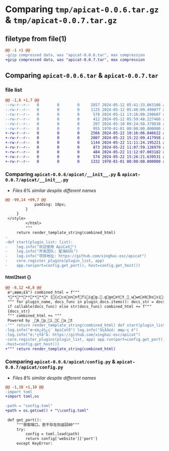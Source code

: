 # Comparing `tmp/apicat-0.0.6.tar.gz` & `tmp/apicat-0.0.7.tar.gz`

## filetype from file(1)

```diff
@@ -1 +1 @@
-gzip compressed data, was "apicat-0.0.6.tar", max compression
+gzip compressed data, was "apicat-0.0.7.tar", max compression
```

## Comparing `apicat-0.0.6.tar` & `apicat-0.0.7.tar`

### file list

```diff
@@ -1,6 +1,7 @@
--rw-r--r--   0        0        0     2857 2024-05-12 05:41:33.063108 apicat-0.0.6/apicat/__init__.py
--rw-r--r--   0        0        0     1125 2024-05-12 05:48:09.499077 apicat-0.0.6/apicat/config.py
--rw-r--r--   0        0        0      578 2024-05-11 13:16:00.298607 apicat-0.0.6/apicat/core.py
--rw-r--r--   0        0        0      412 2024-05-12 05:59:48.227460 apicat-0.0.6/pyproject.toml
--rw-r--r--   0        0        0      207 2024-05-10 09:24:50.379838 apicat-0.0.6/README.md
--rw-r--r--   0        0        0      955 1970-01-01 00:00:00.000000 apicat-0.0.6/PKG-INFO
+-rw-r--r--   0        0        0     2566 2024-05-22 10:16:06.846622 apicat-0.0.7/apicat/__init__.py
+-rw-r--r--   0        0        0     2007 2024-05-22 15:22:09.417958 apicat-0.0.7/apicat/cli.py
+-rw-r--r--   0        0        0     1144 2024-05-22 11:11:24.195221 apicat-0.0.7/apicat/config.py
+-rw-r--r--   0        0        0      873 2024-05-22 11:07:59.126979 apicat-0.0.7/apicat/core.py
+-rw-r--r--   0        0        0      484 2024-05-22 11:12:07.003182 apicat-0.0.7/pyproject.toml
+-rw-r--r--   0        0        0      574 2024-05-22 15:26:21.639531 apicat-0.0.7/README.md
+-rw-r--r--   0        0        0     1332 1970-01-01 00:00:00.000000 apicat-0.0.7/PKG-INFO
```

### Comparing `apicat-0.0.6/apicat/__init__.py` & `apicat-0.0.7/apicat/__init__.py`

 * *Files 6% similar despite different names*

```diff
@@ -99,14 +99,7 @@
             padding: 10px;
         }
     }
 </style>
         </html>
         """
     return render_template_string(combined_html)
-
-def start(plugin_list: list):
-    log.info("欢迎使用 ApiCat🎉")
-    log.info("开发团队: 星海码队")
-    log.info("项目地址: https://github.com/xinghai-osc/apicat")
-    core.register_plugins(plugin_list, app)
-    app.run(port=config.get_port(), host=config.get_host())
```

#### html2text {}

```diff
@@ -8,12 +8,8 @@
 æ²¡æææ¡£ã") combined_html = f"""
 ************ {{ccoonnffiigg..ggeett__wweebbssiittee__nnaammee(())}} ************
 """ for plugin_name, docs_func in plugin_docs.items(): docs_str = docs_func()
 if callable(docs_func) else str(docs_func) combined_html += f"""
 {docs_str}
 """ combined_html += """
 Powered by _A_p_i_C_a_t
-""" return render_template_string(combined_html) def start(plugin_list: list):
-log.info("æ¬¢è¿ä½¿ç¨ ApiCatð") log.info("å¼åå¢é: ææµ·ç é")
-log.info("é¡¹ç®å°å: https://github.com/xinghai-osc/apicat")
-core.register_plugins(plugin_list, app) app.run(port=config.get_port(),
-host=config.get_host())
+""" return render_template_string(combined_html)
```

### Comparing `apicat-0.0.6/apicat/config.py` & `apicat-0.0.7/apicat/config.py`

 * *Files 8% similar despite different names*

```diff
@@ -1,10 +1,10 @@
-import toml
+import toml,os
 
-path = "config.toml"
+path = os.getcwd() + "\\config.toml"
 
 def get_port():
     """获取端口，若不存在则返回80"""
     try:
         config = toml.load(path)
         return config['website']['port']
     except KeyError:
```

